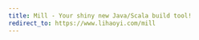 ```yaml
---
title: Mill - Your shiny new Java/Scala build tool!
redirect_to: https://www.lihaoyi.com/mill
---
```

